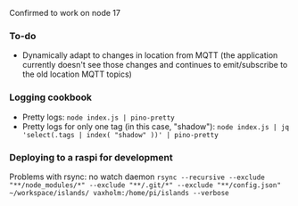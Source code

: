Confirmed to work on node 17

### To-do
- Dynamically adapt to changes in location from MQTT (the application currently doesn't see those changes and continues to emit/subscribe to the old location MQTT topics)

### Logging cookbook
- Pretty logs: `node index.js | pino-pretty`
- Pretty logs for only one tag (in this case, "shadow"): `node index.js | jq 'select(.tags | index( "shadow" ))' | pino-pretty`

### Deploying to a raspi for development
Problems with rsync: no watch daemon
`rsync --recursive --exclude "**/node_modules/*" --exclude "**/.git/*" --exclude "**/config.json" ~/workspace/islands/ vaxholm:/home/pi/islands --verbose`
